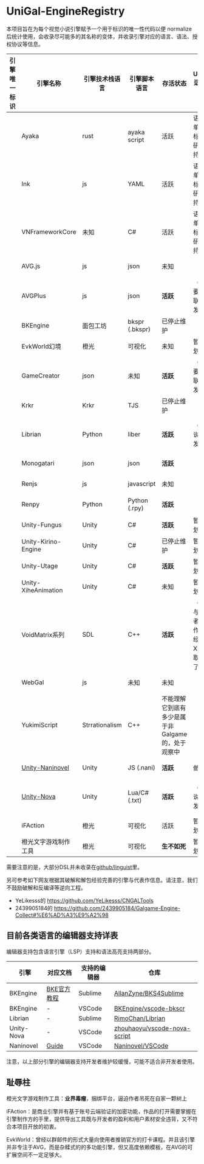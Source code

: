 # UniGal-EngineRegistry

本项目旨在为每个视觉小说引擎赋予一个用于标识的唯一性代码以便 normalize 后统计使用，会收录尽可能多的其名称的变体，并收录引擎对应的语言、语法、授权协议等信息。

<!-- MARKDOWN_TABLE BEGIN -->
<!-- WARNING: THIS TABLE IS MAINTAINED BY PROGRAMME, YOU SHOULD ADD DATA TO COLLECTION JSON -->
| 引擎唯一标识 | 引擎名称 | 引擎技术栈语言 | 引擎脚本语言 | 存活状态 | UniGal适配程度 | 双向导入导出 | 可从Unigal导入 | 可导出为Unigal | 是否自由 | 官方网站或仓库 |
| - | - | - | - | - | - | - | - | - | - | - |
|  | Ayaka | rust | ayaka script | 活跃 | 语法简单适合标准方研究支持 |  |  |  | MIT | https://github.com/Uni-Gal/Ayaka |
|  | Ink | js | YAML | 活跃 | 语法简单适合标准方研究支持 |  |  |  | MIT | https://www.inklestudios.com/ink/ |
|  | VNFrameworkCore | 未知 | C# | 活跃 | 语法简单适合标准方研究支持 |  |  |  | MIT | https://github.com/soryu-ryouji/VNFrameworkCore |
|  | AVG.js | js | json | 未知 |  |  |  | √（开发中） |  |  |
|  | AVGPlus | js | json | **活跃** | （考虑要不要联系开发者） |  |  | √（开发中） |  | https://avg-engine.com/ |
|  | BKEngine | 面包工坊 | bkspr (.bkspr) | 已停止维护 |  |  | √（开发中） |  |  | https://bke.bakery.moe/index.html |
|  | EvkWorld幻境 | 橙光 | 可视化 | 未知 | 暂无计划 |  |  |  |  |  |
|  | GameCreator | json | 未知 | **活跃** | （考虑要不要联系开发者） |  |  | √（开发中） |  |  |
|  | Krkr | Krkr | TJS | 已停止维护 |  |  |  | √（开发中） |  |  |
|  | Librian | Python | liber | **活跃** | （正在说服开发者） | √（开发中） | √（开发中） | √（开发中） |  | http://librian.net/ |
|  | Monogatari | json | json | **活跃** |  |  |  | √（开发中） |  | https://monogatari.io |
|  | Renjs | js | javascript | 未知 |  |  |  | √（开发中） |  |  |
|  | Renpy | Python | Python (.rpy) | **活跃** |  |  |  | √（开发中） |  | https://www.renpy.org/ |
|  | Unity-Fungus | Unity | C# | **活跃** | 暂无计划 |  |  |  |  |  |
|  | Unity-Kirino-Engine | Unity | C# | 已停止维护 | 暂无计划 |  |  |  |  |  |
|  | Unity-Utage | Unity | C# | **活跃** | 暂无计划 |  |  |  |  |  |
|  | Unity-XiheAnimation | Unity | C# | 未知 | 暂无计划 |  |  |  |  |  |
|  | VoidMatrix系列 | SDL | C++ | **活跃** | （正在与开发者合作，已经提供XML读取支持了） | √（开发中） | √（开发中） | √（开发中） |  |  |
|  | WebGal | js | 未知 | 未知 |  |  |  | √（开发中） |  | https://github.com/MakinoharaShoko/WebGAL |
|  | YukimiScript | Strrationalism | C++ | 不能理解它到底有多少是属于非Galgame的，处于观察中 |  |  |  | √（艰难开发中） |  | https://github.com/Strrationalism/YukimiScript |
|  | [Unity-Naninovel](https://naninovel.com/guide/naninovel-scripts.html) | Unity | JS (.nani) | **活跃** | 做梦 | 做梦 | 做梦 | √（开发中） |  | https://naninovel.com/ |
|  | [Unity-Nova](https://github.com/Lunatic-Works/Nova/wiki/NovaScript) | Unity | Lua/C# (.txt) | **活跃** | （正在说服开发者） | √（开发中） | √（开发中） | √（开发中） |  | https://github.com/Lunatic-Works/Nova |
|  | iFAction | 橙光 | 可视化 | 活跃 | 暂无计划 |  |  |  |  |  |
|  | 橙光文字游戏制作工具 | 橙光 | 可视化 | **生不如死** | 暂无计划 |  |  |  |  |  |

<!-- MARKDOWN_TABLE END -->

需要注意的是，大部分DSL并未收录在[github/linguist](https://github.com/github/linguist/blob/master/lib/linguist/languages.yml)里。

另可参考如下网友根据其破解和解包经验完善的引擎与代表作信息。请注意，我们不鼓励破解和反编译等逆向工程。

+ YeLikesss的 https://github.com/YeLikesss/CNGALTools 
+ 2439905184的 https://github.com/2439905184/Galgame-Engine-Collect#%E6%AD%A3%E9%A2%98

## 目前各类语言的编辑器支持详表

编辑器支持包含语言引擎（LSP）支持和语法高亮支持两部分。

| 引擎 | 对应文档 | 支持的编辑器 | 仓库 |
|-|-|-|-|
| BKEngine | [BKE官方教程](http://docs.bakery.moe/faq) | Sublime | [AllanZyne/BKS4Sublime](https://github.com/AllanZyne/BKS4Sublime) |
| BKEngine | - | VSCode | [BKEngine/vscode-bkscr](https://github.com/BKEngine/vscode-bkscr) |
| Librian | - | Sublime | [RimoChan/Librian](https://github.com/RimoChan/Librian/tree/master/librian/librian%E6%9C%AC%E9%AB%94/%E5%9C%9F%E7%89%B9%E7%94%A2) |
| Unity-Nova | - | VSCode | [zhouhaoyu/vscode-nova-script](https://github.com/zhouhaoyu/vscode-nova-script) |
| Naninovel | [Guide](https://naninovel.com/guide/ide-extension) | VSCode | [Naninovel/VSCode](https://github.com/Naninovel/VSCode) |

注意，以上部分引擎的编辑器支持开发者维护较缓慢，可能不适合非开发者使用。

## 耻辱柱

橙光文字游戏制作工具：**业界毒瘤**，捆绑平台，逼迫作者吊死在自家一颗树上

iFAction：是商业引擎并有基于账号云端验证的加密功能，作品的打开需要掌握在引擎制作方的手里，提供导出工具既与开发者的盈利和用户素材安全违背，又不符合本项目开放的初衷。

EvkWorld：曾经以群邮件的形式大量向使用者推销官方的打卡课程。并且该引擎并非专注于AVG，而是杂糅式的的多功能引擎，但又高度依赖模板，在AVG的可扩展空间不一定足够大。
